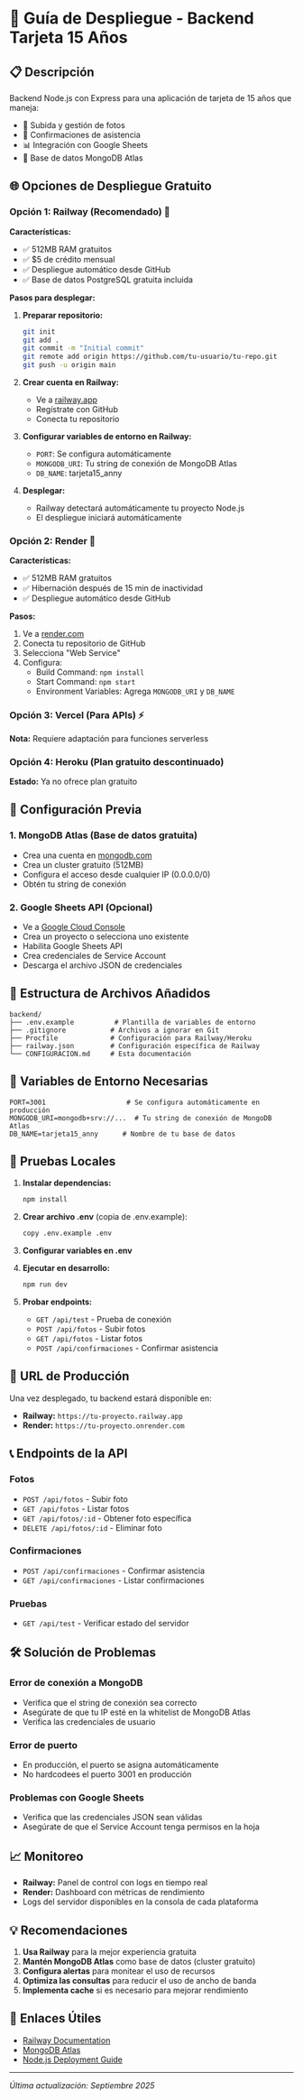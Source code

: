 # 🚀 Guía de Despliegue - Backend Tarjeta 15 Años

## 📋 Descripción
Backend Node.js con Express para una aplicación de tarjeta de 15 años que maneja:
- 📸 Subida y gestión de fotos
- 🎉 Confirmaciones de asistencia
- 📊 Integración con Google Sheets
- 💾 Base de datos MongoDB Atlas

## 🌐 Opciones de Despliegue Gratuito

### Opción 1: Railway (Recomendado) 🚆
**Características:**
- ✅ 512MB RAM gratuitos
- ✅ $5 de crédito mensual
- ✅ Despliegue automático desde GitHub
- ✅ Base de datos PostgreSQL gratuita incluida

**Pasos para desplegar:**

1. **Preparar repositorio:**
   ```bash
   git init
   git add .
   git commit -m "Initial commit"
   git remote add origin https://github.com/tu-usuario/tu-repo.git
   git push -u origin main
   ```

2. **Crear cuenta en Railway:**
   - Ve a [railway.app](https://railway.app)
   - Regístrate con GitHub
   - Conecta tu repositorio

3. **Configurar variables de entorno en Railway:**
   - `PORT`: Se configura automáticamente
   - `MONGODB_URI`: Tu string de conexión de MongoDB Atlas
   - `DB_NAME`: tarjeta15_anny

4. **Desplegar:**
   - Railway detectará automáticamente tu proyecto Node.js
   - El despliegue iniciará automáticamente

### Opción 2: Render 🎨
**Características:**
- ✅ 512MB RAM gratuitos
- ✅ Hibernación después de 15 min de inactividad
- ✅ Despliegue automático desde GitHub

**Pasos:**
1. Ve a [render.com](https://render.com)
2. Conecta tu repositorio de GitHub
3. Selecciona "Web Service"
4. Configura:
   - Build Command: `npm install`
   - Start Command: `npm start`
   - Environment Variables: Agrega `MONGODB_URI` y `DB_NAME`

### Opción 3: Vercel (Para APIs) ⚡
**Nota:** Requiere adaptación para funciones serverless

### Opción 4: Heroku (Plan gratuito descontinuado)
**Estado:** Ya no ofrece plan gratuito

## 🔧 Configuración Previa

### 1. MongoDB Atlas (Base de datos gratuita)
- Crea una cuenta en [mongodb.com](https://www.mongodb.com/cloud/atlas)
- Crea un cluster gratuito (512MB)
- Configura el acceso desde cualquier IP (0.0.0.0/0)
- Obtén tu string de conexión

### 2. Google Sheets API (Opcional)
- Ve a [Google Cloud Console](https://console.cloud.google.com)
- Crea un proyecto o selecciona uno existente
- Habilita Google Sheets API
- Crea credenciales de Service Account
- Descarga el archivo JSON de credenciales

## 📁 Estructura de Archivos Añadidos

```
backend/
├── .env.example          # Plantilla de variables de entorno
├── .gitignore           # Archivos a ignorar en Git
├── Procfile             # Configuración para Railway/Heroku
├── railway.json         # Configuración específica de Railway
└── CONFIGURACION.md     # Esta documentación
```

## 🔐 Variables de Entorno Necesarias

```env
PORT=3001                    # Se configura automáticamente en producción
MONGODB_URI=mongodb+srv://...  # Tu string de conexión de MongoDB Atlas
DB_NAME=tarjeta15_anny      # Nombre de tu base de datos
```

## 🧪 Pruebas Locales

1. **Instalar dependencias:**
   ```bash
   npm install
   ```

2. **Crear archivo .env** (copia de .env.example):
   ```bash
   copy .env.example .env
   ```

3. **Configurar variables en .env**

4. **Ejecutar en desarrollo:**
   ```bash
   npm run dev
   ```

5. **Probar endpoints:**
   - `GET /api/test` - Prueba de conexión
   - `POST /api/fotos` - Subir fotos
   - `GET /api/fotos` - Listar fotos
   - `POST /api/confirmaciones` - Confirmar asistencia

## 🚀 URL de Producción

Una vez desplegado, tu backend estará disponible en:
- **Railway:** `https://tu-proyecto.railway.app`
- **Render:** `https://tu-proyecto.onrender.com`

## 📞 Endpoints de la API

### Fotos
- `POST /api/fotos` - Subir foto
- `GET /api/fotos` - Listar fotos
- `GET /api/fotos/:id` - Obtener foto específica
- `DELETE /api/fotos/:id` - Eliminar foto

### Confirmaciones
- `POST /api/confirmaciones` - Confirmar asistencia
- `GET /api/confirmaciones` - Listar confirmaciones

### Pruebas
- `GET /api/test` - Verificar estado del servidor

## 🛠️ Solución de Problemas

### Error de conexión a MongoDB
- Verifica que el string de conexión sea correcto
- Asegúrate de que tu IP esté en la whitelist de MongoDB Atlas
- Verifica las credenciales de usuario

### Error de puerto
- En producción, el puerto se asigna automáticamente
- No hardcodees el puerto 3001 en producción

### Problemas con Google Sheets
- Verifica que las credenciales JSON sean válidas
- Asegúrate de que el Service Account tenga permisos en la hoja

## 📈 Monitoreo

- **Railway:** Panel de control con logs en tiempo real
- **Render:** Dashboard con métricas de rendimiento
- Logs del servidor disponibles en la consola de cada plataforma

## 💡 Recomendaciones

1. **Usa Railway** para la mejor experiencia gratuita
2. **Mantén MongoDB Atlas** como base de datos (cluster gratuito)
3. **Configura alertas** para monitear el uso de recursos
4. **Optimiza las consultas** para reducir el uso de ancho de banda
5. **Implementa cache** si es necesario para mejorar rendimiento

## 🔗 Enlaces Útiles

- [Railway Documentation](https://docs.railway.app)
- [MongoDB Atlas](https://www.mongodb.com/cloud/atlas)
- [Node.js Deployment Guide](https://nodejs.org/en/docs/guides/nodejs-docker-webapp/)

---
*Última actualización: Septiembre 2025*